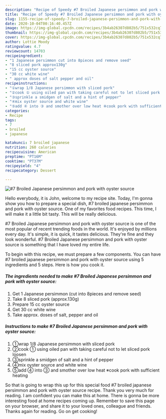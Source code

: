 ```yaml
---
description: "Recipe of Speedy #7 Broiled Japanese persimmon and pork with oyster source"
title: "Recipe of Speedy #7 Broiled Japanese persimmon and pork with oyster source"
slug: 1155-recipe-of-speedy-7-broiled-japanese-persimmon-and-pork-with-oyster-source
date: 2020-10-04T00:16:40.457Z
image: https://img-global.cpcdn.com/recipes/3b4ab26307d802b5/751x532cq70/7-broiled-japanese-persimmon-and-pork-with-oyster-source-recipe-main-photo.jpg
thumbnail: https://img-global.cpcdn.com/recipes/3b4ab26307d802b5/751x532cq70/7-broiled-japanese-persimmon-and-pork-with-oyster-source-recipe-main-photo.jpg
cover: https://img-global.cpcdn.com/recipes/3b4ab26307d802b5/751x532cq70/7-broiled-japanese-persimmon-and-pork-with-oyster-source-recipe-main-photo.jpg
author: Lottie Moody
ratingvalue: 4.7
reviewcount: 14703
recipeingredient:
- "1 Japanese persimmon cut into 8pieces and remove seed"
- "8 sliced pork approx130g"
- "15 cc oyster source"
- "30 cc white wine"
- " approx doses of salt pepper and oil"
recipeinstructions:
- "①wrap 1/8 Japanese persimmon with sliced pork"
- "②cook ① using oiled pan with taking careful not to let sliced pork loosen"
- "③sprinkle a smidgen of salt and a hint of pepper"
- "④mix oyster source and white wine"
- "⑤add ④ into ③ and smother over low heat ※cook pork with sufficient heating"
categories:
- Recipe
tags:
- 7
- broiled
- japanese

katakunci: 7 broiled japanese 
nutrition: 260 calories
recipecuisine: American
preptime: "PT16M"
cooktime: "PT37M"
recipeyield: "4"
recipecategory: Dessert

---
```



![#7 Broiled Japanese persimmon and pork with oyster source](https://img-global.cpcdn.com/recipes/3b4ab26307d802b5/751x532cq70/7-broiled-japanese-persimmon-and-pork-with-oyster-source-recipe-main-photo.jpg)

Hello everybody, it is John, welcome to my recipe site. Today, I'm gonna show you how to prepare a special dish, #7 broiled japanese persimmon and pork with oyster source. One of my favorites food recipes. This time, I will make it a little bit tasty. This will be really delicious.



#7 Broiled Japanese persimmon and pork with oyster source is one of the most popular of recent trending foods in the world. It's enjoyed by millions every day. It's simple, it is quick, it tastes delicious. They're fine and they look wonderful. #7 Broiled Japanese persimmon and pork with oyster source is something that I have loved my entire life.


To begin with this recipe, we must prepare a few components. You can have #7 broiled japanese persimmon and pork with oyster source using 5 ingredients and 5 steps. Here is how you cook it.

<!--inarticleads1-->

##### The ingredients needed to make #7 Broiled Japanese persimmon and pork with oyster source:

1. Get 1 Japanese persimmon (cut into 8pieces and remove seed)
1. Take 8 sliced pork (approx.130g)
1. Prepare 15 cc oyster source
1. Get 30 cc white wine
1. Take  approx. doses of salt, pepper and oil




<!--inarticleads2-->

##### Instructions to make #7 Broiled Japanese persimmon and pork with oyster source:

1. ①wrap 1/8 Japanese persimmon with sliced pork
1. ②cook ① using oiled pan with taking careful not to let sliced pork loosen
1. ③sprinkle a smidgen of salt and a hint of pepper
1. ④mix oyster source and white wine
1. ⑤add ④ into ③ and smother over low heat ※cook pork with sufficient heating




So that is going to wrap this up for this special food #7 broiled japanese persimmon and pork with oyster source recipe. Thank you very much for reading. I am confident you can make this at home. There is gonna be more interesting food at home recipes coming up. Remember to save this page on your browser, and share it to your loved ones, colleague and friends. Thanks again for reading. Go on get cooking!
